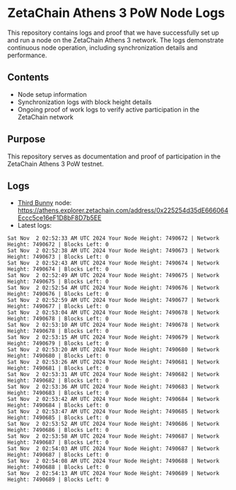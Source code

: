 # ZetaChain Athens 3 PoW Node Logs
This repository contains logs and proof that we have successfully set up and run a node on the ZetaChain Athens 3 network. The logs demonstrate continuous node operation, including synchronization details and performance.

## Contents
- Node setup information
- Synchronization logs with block height details
- Ongoing proof of work logs to verify active participation in the ZetaChain network

## Purpose
This repository serves as documentation and proof of participation in the ZetaChain Athens 3 PoW testnet.

## Logs

- [Third Bunny](https://thirdbunny.xyz/) node: https://athens.explorer.zetachain.com/address/0x225254d35dE666064Eccc5ce16eF1D8bF8D7b5EE
- Latest logs:
```
Sat Nov  2 02:52:33 AM UTC 2024 Your Node Height: 7490672 | Network Height: 7490672 | Blocks Left: 0
Sat Nov  2 02:52:38 AM UTC 2024 Your Node Height: 7490673 | Network Height: 7490673 | Blocks Left: 0
Sat Nov  2 02:52:43 AM UTC 2024 Your Node Height: 7490674 | Network Height: 7490674 | Blocks Left: 0
Sat Nov  2 02:52:49 AM UTC 2024 Your Node Height: 7490675 | Network Height: 7490675 | Blocks Left: 0
Sat Nov  2 02:52:54 AM UTC 2024 Your Node Height: 7490676 | Network Height: 7490676 | Blocks Left: 0
Sat Nov  2 02:52:59 AM UTC 2024 Your Node Height: 7490677 | Network Height: 7490677 | Blocks Left: 0
Sat Nov  2 02:53:04 AM UTC 2024 Your Node Height: 7490678 | Network Height: 7490678 | Blocks Left: 0
Sat Nov  2 02:53:10 AM UTC 2024 Your Node Height: 7490678 | Network Height: 7490678 | Blocks Left: 0
Sat Nov  2 02:53:15 AM UTC 2024 Your Node Height: 7490679 | Network Height: 7490679 | Blocks Left: 0
Sat Nov  2 02:53:20 AM UTC 2024 Your Node Height: 7490680 | Network Height: 7490680 | Blocks Left: 0
Sat Nov  2 02:53:26 AM UTC 2024 Your Node Height: 7490681 | Network Height: 7490681 | Blocks Left: 0
Sat Nov  2 02:53:31 AM UTC 2024 Your Node Height: 7490682 | Network Height: 7490682 | Blocks Left: 0
Sat Nov  2 02:53:36 AM UTC 2024 Your Node Height: 7490683 | Network Height: 7490683 | Blocks Left: 0
Sat Nov  2 02:53:42 AM UTC 2024 Your Node Height: 7490684 | Network Height: 7490684 | Blocks Left: 0
Sat Nov  2 02:53:47 AM UTC 2024 Your Node Height: 7490685 | Network Height: 7490685 | Blocks Left: 0
Sat Nov  2 02:53:52 AM UTC 2024 Your Node Height: 7490686 | Network Height: 7490686 | Blocks Left: 0
Sat Nov  2 02:53:58 AM UTC 2024 Your Node Height: 7490687 | Network Height: 7490687 | Blocks Left: 0
Sat Nov  2 02:54:03 AM UTC 2024 Your Node Height: 7490687 | Network Height: 7490687 | Blocks Left: 0
Sat Nov  2 02:54:08 AM UTC 2024 Your Node Height: 7490688 | Network Height: 7490688 | Blocks Left: 0
Sat Nov  2 02:54:13 AM UTC 2024 Your Node Height: 7490689 | Network Height: 7490689 | Blocks Left: 0
```
